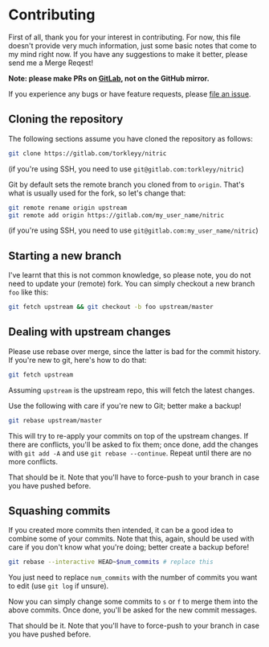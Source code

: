# Contributing

First of all, thank you for your interest in contributing.
For now, this file doesn't provide very much information, just some basic notes
that come to my mind right now. If you have any suggestions to make it better,
please send me a Merge Reqest!

**Note: please make PRs on [GitLab], not on the GitHub mirror.**

If you experience any bugs or have feature requests, please [file an issue].

[GitLab]: https://gitlab.com/torkleyy/nitric
[file an issue]: https://gitlab.com/torkleyy/nitric/issues/new

## Cloning the repository

The following sections assume you have cloned the repository as follows:

```sh
git clone https://gitlab.com/torkleyy/nitric
```

(if you're using SSH, you need to use `git@gitlab.com:torkleyy/nitric`)

Git by default sets the remote branch you cloned from to `origin`. That's what
is usually used for the fork, so let's change that:

```sh
git remote rename origin upstream
git remote add origin https://gitlab.com/my_user_name/nitric
```

(if you're using SSH, you need to use `git@gitlab.com:my_user_name/nitric`)

## Starting a new branch

I've learnt that this is not common knowledge, so please note, you do not need
to update your (remote) fork. You can simply checkout a new branch `foo` like
this:

```sh
git fetch upstream && git checkout -b foo upstream/master
```

## Dealing with upstream changes

Please use rebase over merge, since the latter is bad for the commit history.
If you're new to git, here's how to do that:

```sh
git fetch upstream
```

Assuming `upstream` is the upstream repo, this will fetch the latest changes.

Use the following with care if you're new to Git; better make a backup!

```sh
git rebase upstream/master
```

This will try to re-apply your commits on top of the upstream changes. If there
are conflicts, you'll be asked to fix them; once done, add the changes with
`git add -A` and use `git rebase --continue`. Repeat until there are no more
conflicts.

That should be it. Note that you'll have to force-push to your branch in case
you have pushed before.

## Squashing commits

If you created more commits then intended, it can be a good idea to combine some
of your commits. Note that this, again, should be used with care if you don't
know what you're doing; better create a backup before!

```sh
git rebase --interactive HEAD~$num_commits # replace this
```

You just need to replace `num_commits` with the number of commits you want to
edit (use `git log` if unsure).

Now you can simply change some commits to `s` or `f` to merge them into the
above commits. Once done, you'll be asked for the new commit messages.

That should be it. Note that you'll have to force-push to your branch in case
you have pushed before.
